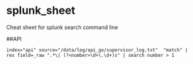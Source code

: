 # splunk_sheet
Cheat sheet for splunk search command line

##API

```
index="api" source="/data/log/api_go/supervisor_log.txt"  "match" | rex field=_raw ".*\| (?<number>\d+\.\d+)s" | search number > 1
```
